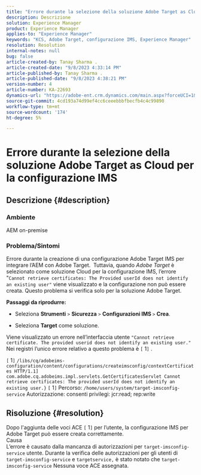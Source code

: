 ```yaml
---
title: "Errore durante la selezione della soluzione Adobe Target as Cloud per la configurazione IMS"
description: Descrizione
solution: Experience Manager
product: Experience Manager
applies-to: "Experience Manager"
keywords: "KCS, Adobe Target, configurazione IMS, Experience Manager"
resolution: Resolution
internal-notes: null
bug: false
article-created-by: Tanay Sharma .
article-created-date: "9/8/2023 4:33:14 PM"
article-published-by: Tanay Sharma .
article-published-date: "9/8/2023 4:38:21 PM"
version-number: 4
article-number: KA-22693
dynamics-url: "https://adobe-ent.crm.dynamics.com/main.aspx?forceUCI=1&pagetype=entityrecord&etn=knowledgearticle&id=97ed4363-654e-ee11-be6e-6045bd006295"
source-git-commit: 4cd193a74d99ef4cc6ceeebbbfbecfb4c4c99890
workflow-type: tm+mt
source-wordcount: '174'
ht-degree: 5%

---
```


# Errore durante la selezione della soluzione Adobe Target as Cloud per la configurazione IMS

## Descrizione {#description}


### Ambiente

AEM on-premise

### Problema/Sintomi

Errore durante la creazione di una configurazione Adobe Target IMS per integrare l’AEM con Adobe Target.  Tuttavia, quando *Adobe Target* è selezionato come soluzione Cloud per la configurazione IMS, l’errore &quot;`Cannot retrieve certificates: The Provided userId does not identify an existing user"` viene visualizzato e la configurazione non può essere creata. Questo problema si verifica solo per la soluzione Adobe Target.



<b>Passaggi da riprodurre:</b>

- Seleziona <b>Strumenti</b> `>`  <b>Sicurezza</b> `>`  <b>Configurazioni IMS </b>`>`  <b>Crea</b>.


- Seleziona <b>Target</b> come soluzione.


Viene visualizzato un errore nell’interfaccia utente `"Cannot retrieve certificate. The provided userid does not identify an existing user."` Nei registri l’unico errore relativo a questo problema è `[` 1`]` .

`[` 1`]`  `/libs/cq/adobeims-configuration/content/configurations/createimsconfig/contextCertificates HTTP/1.1]  com.adobe.cq.adobeims.impl.servlets.GetCertificatesServlet Cannot retrieve certificates: The provided userId does not identify an existing user.}` `[` 1`]`  Percorso: `/home/users/system/target-imsconfig-service` Autorizzazione: consenti privilegi: jcr:read; rep:write


## Risoluzione {#resolution}


Dopo l&#39;aggiunta delle voci ACE `[` 1`]`  per l’utente, la configurazione IMS per Adobe Target può essere creata correttamente.
<br>Causa<br>
L’errore è causato dalla mancanza di autorizzazioni per `target-imsconfig-service` utente. Durante la verifica delle autorizzazioni per gli utenti di `target-imsconfig-service` e `targetservice,` è stato notato che `target-imsconfig-service` Nessuna voce ACE assegnata.
